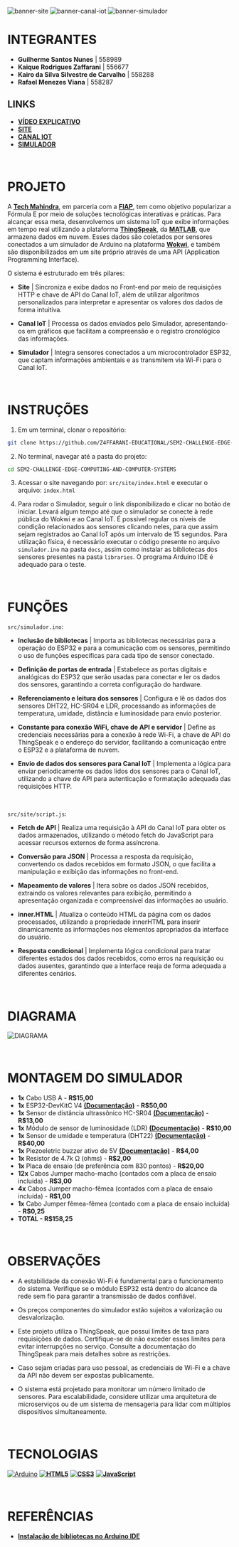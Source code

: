![banner-site](./assets/banner-site.png)
![banner-canal-iot](./assets/banner-canal-iot.png)
![banner-simulador](./assets/banner-simulador.png)

# INTEGRANTES
- **Guilherme Santos Nunes** | 558989
- **Kaique Rodrigues Zaffarani** | 556677
- **Kairo da Silva Silvestre de Carvalho** | 558288
- **Rafael Menezes Viana** | 558287

## LINKS
- **[VÍDEO EXPLICATIVO](https://youtu.be/QZd2da9OijI)**
- **[SITE](https://z4ffarani-educational.github.io/SEM2-CHALLENGE-EDGE-COMPUTING-AND-COMPUTER-SYSTEMS/)**
- **[CANAL IOT](https://thingspeak.com/channels/2665201)**
- **[SIMULADOR](https://wokwi.com/projects/409672865580237825)**

<br>

# PROJETO
A **[Tech Mahindra](https://www.techmahindra.com)**, em parceria com a **[FIAP](https://www.fiap.com.br)**, tem como objetivo popularizar a Fórmula E por meio de soluções tecnológicas interativas e práticas. Para alcançar essa meta, desenvolvemos um sistema IoT que exibe informações em tempo real utilizando a plataforma **[ThingSpeak](https://thingspeak.com)**, da **[MATLAB](https://www.mathworks.com/products/matlab.html)**, que armazena dados em nuvem. Esses dados são coletados por sensores conectados a um simulador de Arduino na plataforma **[Wokwi](https://wokwi.com)**, e também são disponibilizados em um site próprio através de uma API (Application Programming Interface).

O sistema é estruturado em três pilares:

- **Site** | Sincroniza e exibe dados no Front-end por meio de requisições HTTP e chave de API do Canal IoT, além de utilizar algoritmos personalizados para interpretar e apresentar os valores dos dados de forma intuitiva.

- **Canal IoT** | Processa os dados enviados pelo Simulador, apresentando-os em gráficos que facilitam a compreensão e o registro cronológico das informações.

- **Simulador** | Integra sensores conectados a um microcontrolador ESP32, que captam informações ambientais e as transmitem via Wi-Fi para o Canal IoT.

<br>

# INSTRUÇÕES
1. Em um terminal, clonar o repositório:
```bash
git clone https://github.com/Z4FFARANI-EDUCATIONAL/SEM2-CHALLENGE-EDGE-COMPUTING-AND-COMPUTER-SYSTEMS.git
```

2. No terminal, navegar até a pasta do projeto:
```bash
cd SEM2-CHALLENGE-EDGE-COMPUTING-AND-COMPUTER-SYSTEMS
```

3. Acessar o site navegando por: ``src/site/index.html`` e executar o arquivo: ``index.html``

4. Para rodar o Simulador, seguir o link disponibilizado e clicar no botão de iniciar. Levará algum tempo até que o simulador se conecte à rede pública do Wokwi e ao Canal IoT. É possível regular os níveis de condição relacionados aos sensores clicando neles, para que assim sejam registrados ao Canal IoT após um intervalo de 15 segundos. Para utilização física, é necessário executar o código presente no arquivo ``simulador.ino`` na pasta ``docs``, assim como instalar as bibliotecas dos sensores presentes na pasta ``libraries``. O programa Arduino IDE é adequado para o teste.

<br>

# FUNÇÕES

`src/simulador.ino`:
- **Inclusão de bibliotecas** | Importa as bibliotecas necessárias para a operação do ESP32 e para a comunicação com os sensores, permitindo o uso de funções específicas para cada tipo de sensor conectado.
  
- **Definição de portas de entrada** | Estabelece as portas digitais e analógicas do ESP32 que serão usadas para conectar e ler os dados dos sensores, garantindo a correta configuração do hardware.

- **Referenciamento e leitura dos sensores** | Configura e lê os dados dos sensores DHT22, HC-SR04 e LDR, processando as informações de temperatura, umidade, distância e luminosidade para envio posterior.

- **Constante para conexão WiFi, chave de API e servidor** | Define as credenciais necessárias para a conexão à rede Wi-Fi, a chave de API do ThingSpeak e o endereço do servidor, facilitando a comunicação entre o ESP32 e a plataforma de nuvem.

- **Envio de dados dos sensores para Canal IoT** | Implementa a lógica para enviar periodicamente os dados lidos dos sensores para o Canal IoT, utilizando a chave de API para autenticação e formatação adequada das requisições HTTP.

<br>

`src/site/script.js`:
- **Fetch de API** | Realiza uma requisição à API do Canal IoT para obter os dados armazenados, utilizando o método fetch do JavaScript para acessar recursos externos de forma assíncrona.

- **Conversão para JSON** | Processa a resposta da requisição, convertendo os dados recebidos em formato JSON, o que facilita a manipulação e exibição das informações no front-end.

- **Mapeamento de valores** | Itera sobre os dados JSON recebidos, extraindo os valores relevantes para exibição, permitindo a apresentação organizada e compreensível das informações ao usuário.

- **inner.HTML** | Atualiza o conteúdo HTML da página com os dados processados, utilizando a propriedade innerHTML para inserir dinamicamente as informações nos elementos apropriados da interface do usuário.

- **Resposta condicional** | Implementa lógica condicional para tratar diferentes estados dos dados recebidos, como erros na requisição ou dados ausentes, garantindo que a interface reaja de forma adequada a diferentes cenários.

<br>

# DIAGRAMA
![DIAGRAMA](./assets/diagrama.png)

<br>

# MONTAGEM DO SIMULADOR
- **1x** Cabo USB A - **R$15,00**
- **1x** ESP32-DevKitC V4 [**(Documentação)**](https://docs.espressif.com/projects/esp-idf/en/stable/esp32/hw-reference/esp32/get-started-devkitc.html) - **R$50,00**
- **1x** Sensor de distância ultrassônico HC-SR04 [**(Documentação)**](https://web.eece.maine.edu/zhu/book/lab/HC-SR04%20User%20Manual.pdf) - **R$13,00**
- **1x** Módulo de sensor de luminosidade (LDR) [**(Documentação)**](https://docs.google.com/document/d/1FECtFOYhgblp-J9JyAeC6D070fHu0u49S3C2awSFd5c/edit) - **R$10,00**
- **1x** Sensor de umidade e temperatura (DHT22) [**(Documentação)**](https://www.mouser.com/datasheet/2/737/dht-932870.pdf?srsltid=AfmBOorSkF-0gQ-mg5eU7CV1wMu6Tfkj42UYvsNNHSDjhMDF8vXLC82A) - **R$40,00**
- **1x** Piezoeletric buzzer ativo de 5V [**(Documentação)**](https://wiki-content.arduino.cc/documents/datasheets/PIEZO-PKM22EPPH4001-BO.pdf) - **R$4,00**
- **1x** Resistor de 4.7k Ω (ohms) - **R$2,00**
- **1x** Placa de ensaio (de preferência com 830 pontos) - **R$20,00**
- **12x** Cabos Jumper macho-macho (contados com a placa de ensaio incluída) - **R$3,00**
- **4x** Cabos Jumper macho-fêmea (contados com a placa de ensaio incluída) - **R$1,00**
- **1x** Cabo Jumper fêmea-fêmea (contado com a placa de ensaio incluída) - **R$0,25**
- **TOTAL - R$158,25**

<br>

# OBSERVAÇÕES
- A estabilidade da conexão Wi-Fi é fundamental para o funcionamento do sistema. Verifique se o módulo ESP32 está dentro do alcance da rede sem fio para garantir a transmissão de dados confiável.

- Os preços componentes do simulador estão sujeitos a valorização ou desvalorização.

- Este projeto utiliza o ThingSpeak, que possui limites de taxa para requisições de dados. Certifique-se de não exceder esses limites para evitar interrupções no serviço. Consulte a documentação do ThingSpeak para mais detalhes sobre as restrições.

- Caso sejam criadas para uso pessoal, as credenciais de Wi-Fi e a chave da API não devem ser expostas publicamente.

- O sistema está projetado para monitorar um número limitado de sensores. Para escalabilidade, considere utilizar uma arquitetura de microserviços ou de um sistema de mensageria para lidar com múltiplos dispositivos simultaneamente.
  
<br>

# TECNOLOGIAS
[![Arduino](https://img.shields.io/badge/-Arduino-00979D?style=for-the-badge&logo=Arduino&logoColor=white)](https://www.arduino.cc/en/software)
**[![HTML5](https://img.shields.io/badge/html5-%23E34F26.svg?style=for-the-badge&logo=html5&logoColor=white)](https://developer.mozilla.org/pt-BR/docs/Web/HTML)**
**[![CSS3](https://img.shields.io/badge/css3-%231572B6.svg?style=for-the-badge&logo=css3&logoColor=white)](https://developer.mozilla.org/pt-BR/docs/Web/CSS)**
**[![JavaScript](https://img.shields.io/badge/javascript-%23323330.svg?style=for-the-badge&logo=javascript&logoColor=%23F7DF1E)](https://developer.mozilla.org/pt-BR/docs/Web/JavaScript)**

<br>

# REFERÊNCIAS
- **[Instalação de bibliotecas no Arduino IDE](https://docs.arduino.cc/software/ide-v1/tutorials/installing-libraries/)**
